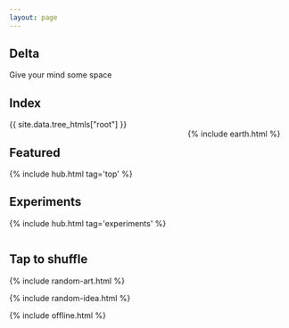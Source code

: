 ```yaml
---
layout: page
---
```



## Delta 
Give your mind some space

## Index

<div style="margin-top:0.5rem">
{{ site.data.tree_htmls["root"] }}
</div>


<div class="columns is-vcentered">

<div class="column">

<h2>Featured</h2>

{% include hub.html tag='top' %}

<h2>Experiments</h2>

{% include hub.html tag='experiments' %}

</div>

<div class="column">
  {% include earth.html %}
</div>

</div>




## Tap to shuffle   

{% include random-art.html %}

{% include random-idea.html %}


{% include offline.html  %}



